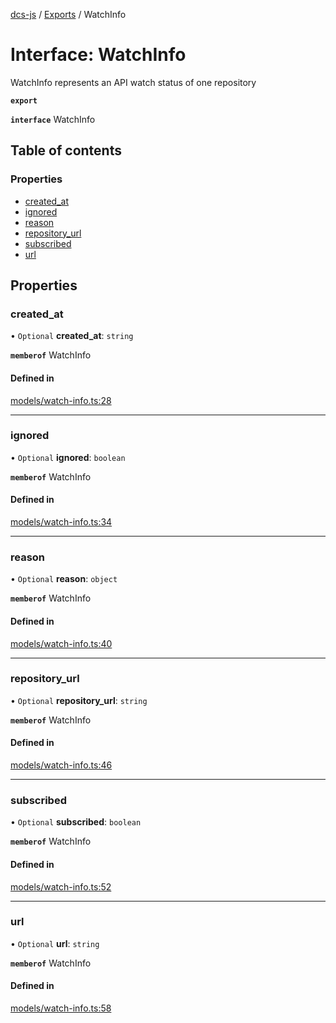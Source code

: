 [dcs-js](../README.md) / [Exports](../modules.md) / WatchInfo

# Interface: WatchInfo

WatchInfo represents an API watch status of one repository

**`export`**

**`interface`** WatchInfo

## Table of contents

### Properties

- [created\_at](WatchInfo.md#created_at)
- [ignored](WatchInfo.md#ignored)
- [reason](WatchInfo.md#reason)
- [repository\_url](WatchInfo.md#repository_url)
- [subscribed](WatchInfo.md#subscribed)
- [url](WatchInfo.md#url)

## Properties

### <a id="created_at" name="created_at"></a> created\_at

• `Optional` **created\_at**: `string`

**`memberof`** WatchInfo

#### Defined in

[models/watch-info.ts:28](https://github.com/unfoldingWord/dcs-js/blob/42a7ab5/models/watch-info.ts#L28)

___

### <a id="ignored" name="ignored"></a> ignored

• `Optional` **ignored**: `boolean`

**`memberof`** WatchInfo

#### Defined in

[models/watch-info.ts:34](https://github.com/unfoldingWord/dcs-js/blob/42a7ab5/models/watch-info.ts#L34)

___

### <a id="reason" name="reason"></a> reason

• `Optional` **reason**: `object`

**`memberof`** WatchInfo

#### Defined in

[models/watch-info.ts:40](https://github.com/unfoldingWord/dcs-js/blob/42a7ab5/models/watch-info.ts#L40)

___

### <a id="repository_url" name="repository_url"></a> repository\_url

• `Optional` **repository\_url**: `string`

**`memberof`** WatchInfo

#### Defined in

[models/watch-info.ts:46](https://github.com/unfoldingWord/dcs-js/blob/42a7ab5/models/watch-info.ts#L46)

___

### <a id="subscribed" name="subscribed"></a> subscribed

• `Optional` **subscribed**: `boolean`

**`memberof`** WatchInfo

#### Defined in

[models/watch-info.ts:52](https://github.com/unfoldingWord/dcs-js/blob/42a7ab5/models/watch-info.ts#L52)

___

### <a id="url" name="url"></a> url

• `Optional` **url**: `string`

**`memberof`** WatchInfo

#### Defined in

[models/watch-info.ts:58](https://github.com/unfoldingWord/dcs-js/blob/42a7ab5/models/watch-info.ts#L58)
